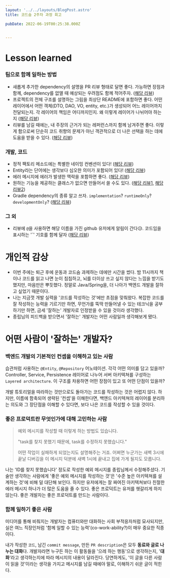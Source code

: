 ```yaml
---
layout: '../../layouts/BlogPost.astro'
title: 코드숨 2주차 과정 회고

pubDate: 2022-06-19T00:25:38.000Z


---
```


# Lesson learned

### 팀으로 함께 일하는 방법

- 새롭게 추가한 dependency의 설명을 PR 리뷰 형태로 달면 좋다. 가능하면 장점과 함께, dependency를 없앨 때 예상되는 우려점도 함께 적어주자. ([해당 리뷰](https://github.com/CodeSoom/spring-week2-assignment-1/pull/87#discussion_r895653085))
- 프로젝트의 전체 구조를 설명하는 그림을 최상단 README에 포함하면 좋다. 어떤 레이어에서 어떤 객체(DTO, DAO, VO, entity, etc.)가 생성되어 어느 레이어까지 전달되는지. 각 레이어의 책임은 어디까지인지. 왜 이렇게 레이어가 나뉘어야 하는지 ([해당 리뷰](https://github.com/CodeSoom/spring-week2-assignment-1/pull/87#discussion_r895656090))
- 리뷰를 남길 때에는, 내 주장의 근거가 되는 레퍼런스까지 함께 남겨주면 좋다. 이렇게 함으로써 단순히 코드 취향의 문제가 아닌 객관적으로 더 나은 선택을 하는 데에 도움을 받을 수 있다. ([해당 리뷰](https://github.com/CodeSoom/spring-week2-assignment-1/pull/87#discussion_r895656798))

### 개발, 코드

- 정적 팩토리 메소드에는 특별한 네이밍 컨벤션이 있다! ([해당 리뷰](https://github.com/CodeSoom/spring-week2-assignment-1/pull/87#discussion_r896744470))
- Entity라는 단어에는 생각보다 심오한 의미가 포함되어 있다! ([해당 리뷰](https://github.com/CodeSoom/spring-week2-assignment-1/pull/87#discussion_r896747190))
- 에러 메시지에 에러가 발생한 맥락을 포함하면 좋다. ([해당 리뷰](https://github.com/CodeSoom/spring-week2-assignment-1/pull/87#discussion_r900082602))
- 원하는 기능을 제공하는 클래스가 없으면 만들어서 쓸 수도 있다. ([해당 리뷰1](https://github.com/CodeSoom/spring-week2-assignment-1/pull/87#discussion_r899053831), [해당 리뷰2](https://github.com/CodeSoom/spring-week2-assignment-1/pull/87#discussion_r899053831))
- Gradle dependency의 종류 알고 쓰자. `implementation`? `runtimeOnly`? `developmentOnly`? ([해당 리뷰](https://github.com/CodeSoom/spring-week2-assignment-1/pull/87#discussion_r899052083))

### 그 외

- 리뷰에 `@`을 사용하면 해당 이름을 가진 github 유저에게 알림이 간다😥. 코드임을 표시하는 '`' 기호를 함께 달자 ([해당 리뷰](https://github.com/CodeSoom/spring-week2-assignment-1/pull/87#discussion_r900079074))

# 개인적 감상 

- 이번 주에는 퇴근 후에 운동과 코드숨 과제하는 데에만 시간을 썼다. 밤 11시까지 책이나 코드를 읽고 나면 눈이 침침하고, 뇌를 더이상 쓰고 싶지 않다는 느낌을 받기도 했지만, 마음만은 뿌듯했다. 정말로 Java/Spring을, 더 나아가 백엔드 개발을 잘하고 싶었기 때문이다.
- 나는 지금껏 개발 실력을 '코드를 작성하는 것'에만 초점을 맞춰왔다. 복잡한 코드를 잘 작성하는 능력을 기르기만 하면, 무언가를 뚝딱 만들어낼 수 있는 테크닉을 공부하기만 하면, 금세 '잘하는' 개발자로 인정받을 수 있을 것이라 생각했다.
- 종립님의 피드백을 받으면서 '잘하는' 개발자는 어떤 사람일까 생각해보게 됐다.

# 어떤 사람이 '잘하는' 개발자? 

### 백엔드 개발의 기본적인 컨셉을 이해하고 있는 사람

습관처럼 사용하는 `@Entity`, `@Repository` 어노테이션. 각각 어떤 의미를 담고 있을까? Controller, Service, Persistence 레이어로 나누어 서버 아키텍쳐를 구성하는 `Layered architecture`. 이 구조를 차용하면 어떤 장점이 있고 또 어떤 단점이 있을까? 

개발 튜토리얼을 따라하는 것만으로도 돌아가는 코드를 작성하는 것은 어렵지 않다. 하지만, 이름에 함축되어 생략된 '컨셉'을 이해한다면, 백엔드 아키텍쳐의 레이어를 분리하는 의도와 그 장단점을 이해할 수 있다면, 보다 나은 코드를 작성할 수 있을 것이다.

### 좋은 프로덕트란 무엇인가에 대해 고민하는 사람

> 예외 메시지를 작성할 때 이렇게 하는 방법도 있습니다. 
> 
> "task를 찾지 못했기 때문에, task를 수정하지 못했습니다." 
> 
> 어떤 작업이 실패하게 되었는지도 설명해주는 거죠. 어쩌면 누군가는 새벽 3시에 끝날 디버깅을 이 메시지 덕분에 새벽 1시에 끝내고 집에 가게 될지도 모릅니다.

나는 'ID를 찾지 못했습니다' 정도로 작성한 예외 메시지를 종립님께서 수정해주셨다. 기술만 생각하는 사람에게 '좋은 예외 메시지를 작성하는 것'은 '수준 높은 아키텍쳐를 설계하는 것'에 비해 덜 대단해 보인다. 하지만 유저에게는 잘 짜여진 아키텍쳐보다 친절한 에러 메시지 하나가 더 많은 도움을 줄 수 있다. 좋은 프로덕트는 유저를 헷갈리게 하지 않는다. 좋은 개발자는 좋은 프로덕트를 만드는 사람이다.

### 함께 일하기 좋은 사람

미디어를 통해 비춰지는 개발자는 컴퓨터와만 대화하는 사회 부적응자처럼 묘사되지만, 실은 여느 직장인처럼 '함께 일할 수 있는 능력'(co-work-ability?)이 매우 중요한 직종이다. 

내가 작성한 `코드`, 남긴 `commit message`, 만든 `PR description`은 모두 **동료와 글로 나누는 대화**다. 개발자라면 누구든 하는 이 활동들을 '으레 하는 행동'으로 생각하는지, '**대화**'라고 생각하는지에 따라 메시지의 내용이 달라진다. 당연하게도, '이 글을 다른 사람이 읽을 것'이라는 생각을 가지고 메시지를 남길 때에야 말로, 이해하기 쉬운 글이 적힌다.
